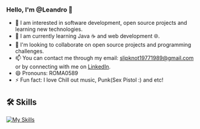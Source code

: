 ### Hello, I'm @Leandro 👋

- 👀 I am interested in software development, open source projects and learning new technologies.
- 🌱 I am currently learning Java ☕ and web development 🌐.
- 💞️ I'm looking to collaborate on open source projects and programming challenges.
- 📫 You can contact me through my email: slipknot19771989@gmail.com or by connecting with me on [LinkedIn](https://www.linkedin.com/in/roma0589/).
- 😄 Pronouns: ROMA0589
- ⚡ Fun fact: I love Chill out music, Punk(Sex Pistol :) and etc!

## 🛠 Skills
[![My Skills](https://skillicons.dev/icons?i=java,nextjs,sql,js,html,css)](https://skillicons.dev)

<!---
ROMA0589/ROMA0589 is a ✨ special ✨ repository because its `README.md` (this file) appears in your GitHub profile.
You can click the preview link to see your changes.
--->
